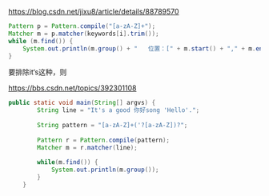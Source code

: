https://blog.csdn.net/jixu8/article/details/88789570

```java
Pattern p = Pattern.compile("[a-zA-Z]+");
Matcher m = p.matcher(keywords[i].trim());
while (m.find()) {
    System.out.println(m.group() + "   位置：[" + m.start() + "," + m.end() + "]");
}
```

要排除it‘s这种，则

https://bbs.csdn.net/topics/392301108

```java
public static void main(String[] argvs) {
        String line = "It's a good 你好song 'Hello'.";
 
        String pattern = "[a-zA-Z]+('?[a-zA-Z])?";
 
        Pattern r = Pattern.compile(pattern);
        Matcher m = r.matcher(line);
 
        while(m.find()) {
            System.out.println(m.group());
        }
    }
```

